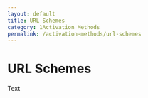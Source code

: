 ```yaml
---
layout: default
title: URL Schemes
category: 1Activation Methods
permalink: /activation-methods/url-schemes
---
```


# URL Schemes
Text
